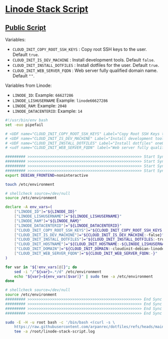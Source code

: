# [Linode Stack Script](/.script.d/linode-stack-script.sh)

## [Public Script](https://cloud.linode.com/stackscripts/1164660)

Variables:

* `CLOUD_INIT_COPY_ROOT_SSH_KEYS` : Copy root SSH keys to the user. Default `true`.
* `CLOUD_INIT_IS_DEV_MACHINE` : Install development tools. Default `false`.
* `CLOUD_INIT_INSTALL_DOTFILES` : Install dotfiles for the user. Default `true`.
* `CLOUD_INIT_WEB_SERVER_FQDN` : Web server fully qualified domain name. Default `""`.

Variables from Linode:

* `LINODE_ID`: Example: `66627286`
* `LINODE_LISHUSERNAME` Example: `linode66627286`
* `LINODE_RAM`: Example: `2048`
* `LINODE_DATACENTERID`: Example: `14`

```bash
#!/usr/bin/env bash
set -euo pipefail

# <UDF name="CLOUD_INIT_COPY_ROOT_SSH_KEYS" Label="Copy Root SSH Keys to current user" oneOf="true,false" default="true"/>
# <UDF name="CLOUD_INIT_IS_DEV_MACHINE" Label="Install development tool chain" oneOf="true,false" default="false"/>
# <UDF name="CLOUD_INIT_INSTALL_DOTFILES" Label="Install dotfiles" oneOf="true,false" default="true"/>
# <udf name="CLOUD_INIT_WEB_SERVER_FQDN" label="Web server fully qualified domain name" example="example.com" default=""/>

######### >>>>>>>>>>>>>>>>>>>>>>>>>>>>>>>>>>>>>>>>>>>>>>>>>>> Start Sync with readme
######### >>>>>>>>>>>>>>>>>>>>>>>>>>>>>>>>>>>>>>>>>>>>>>>>>>> Start Sync with readme
######### >>>>>>>>>>>>>>>>>>>>>>>>>>>>>>>>>>>>>>>>>>>>>>>>>>> Start Sync with readme
######### >>>>>>>>>>>>>>>>>>>>>>>>>>>>>>>>>>>>>>>>>>>>>>>>>>> Start Sync with readme
export DEBIAN_FRONTEND=noninteractive

touch /etc/environment

# shellcheck source=/dev/null
source /etc/environment

declare -A env_vars=(
    ["LINODE_ID"]="${LINODE_ID}"
    ["LINODE_LISHUSERNAME"]="${LINODE_LISHUSERNAME}"
    ["LINODE_RAM"]="${LINODE_RAM}"
    ["LINODE_DATACENTERID"]="${LINODE_DATACENTERID}"
    ["CLOUD_INIT_COPY_ROOT_SSH_KEYS"]="${CLOUD_INIT_COPY_ROOT_SSH_KEYS:-true}"
    ["CLOUD_INIT_IS_DEV_MACHINE"]="${CLOUD_INIT_IS_DEV_MACHINE:-false}"
    ["CLOUD_INIT_INSTALL_DOTFILES"]="${CLOUD_INIT_INSTALL_DOTFILES:-true}"
    ["CLOUD_INIT_HOSTNAME"]="${CLOUD_INIT_HOSTNAME:-${LINODE_LISHUSERNAME:-cloudinit-debian-linode}}"
    ["CLOUD_INIT_DOMAIN"]="${CLOUD_INIT_DOMAIN:-cloudinit-debian-linode}"
    ["CLOUD_INIT_WEB_SERVER_FQDN"]="${CLOUD_INIT_WEB_SERVER_FQDN:-}"
)

for var in "${!env_vars[@]}"; do
    sed -i "/^${var}=.*/d" /etc/environment
    echo "${var}=${env_vars[$var]}" | sudo tee -a /etc/environment
done

# shellcheck source=/dev/null
source /etc/environment
######### >>>>>>>>>>>>>>>>>>>>>>>>>>>>>>>>>>>>>>>>>>>>>>>>>>> End Sync with readme
######### >>>>>>>>>>>>>>>>>>>>>>>>>>>>>>>>>>>>>>>>>>>>>>>>>>> End Sync with readme
######### >>>>>>>>>>>>>>>>>>>>>>>>>>>>>>>>>>>>>>>>>>>>>>>>>>> End Sync with readme
######### >>>>>>>>>>>>>>>>>>>>>>>>>>>>>>>>>>>>>>>>>>>>>>>>>>> End Sync with readme

sudo -E -H -u root bash -c '/bin/bash <(curl -s \
    https://raw.githubusercontent.com/arpanrec/dotfiles/refs/heads/main/.script.d/linode-stack-script.sh)' |
    tee -a /root/linode-stack-script.log

```
